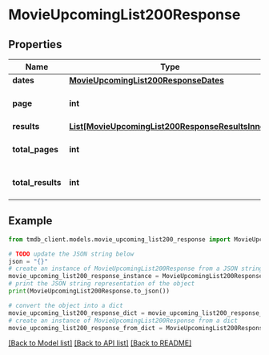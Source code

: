 # MovieUpcomingList200Response


## Properties

Name | Type | Description | Notes
------------ | ------------- | ------------- | -------------
**dates** | [**MovieUpcomingList200ResponseDates**](MovieUpcomingList200ResponseDates.md) |  | [optional] 
**page** | **int** |  | [optional] [default to 0]
**results** | [**List[MovieUpcomingList200ResponseResultsInner]**](MovieUpcomingList200ResponseResultsInner.md) |  | [optional] 
**total_pages** | **int** |  | [optional] [default to 0]
**total_results** | **int** |  | [optional] [default to 0]

## Example

```python
from tmdb_client.models.movie_upcoming_list200_response import MovieUpcomingList200Response

# TODO update the JSON string below
json = "{}"
# create an instance of MovieUpcomingList200Response from a JSON string
movie_upcoming_list200_response_instance = MovieUpcomingList200Response.from_json(json)
# print the JSON string representation of the object
print(MovieUpcomingList200Response.to_json())

# convert the object into a dict
movie_upcoming_list200_response_dict = movie_upcoming_list200_response_instance.to_dict()
# create an instance of MovieUpcomingList200Response from a dict
movie_upcoming_list200_response_from_dict = MovieUpcomingList200Response.from_dict(movie_upcoming_list200_response_dict)
```
[[Back to Model list]](../README.md#documentation-for-models) [[Back to API list]](../README.md#documentation-for-api-endpoints) [[Back to README]](../README.md)


